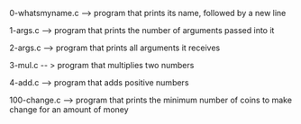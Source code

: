 0-whatsmyname.c --> program that prints its name, followed by a new line

1-args.c --> program that prints the number of arguments passed into it

2-args.c --> program that prints all arguments it receives

3-mul.c -- > program that multiplies two numbers

4-add.c -->  program that adds positive numbers

100-change.c --> program that prints the minimum number of coins to make change for an amount of money


